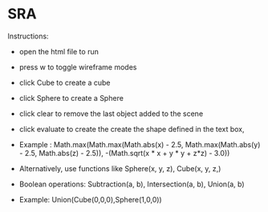 # SRA

Instructions:

- open the html file to run
- press w to toggle wireframe modes
- click Cube to create a cube
- click Sphere to create a Sphere
- click clear to remove the last object added to the scene
- click evaluate to create the create the shape defined in the text box,
- Example : Math.max(Math.max(Math.abs(x) - 2.5, Math.max(Math.abs(y) - 2.5, Math.abs(z) - 2.5)), -(Math.sqrt(x * x + y * y + z*z) - 3.0))

- Alternatively, use functions like Sphere(x, y, z), Cube(x, y, z,)
- Boolean operations: Subtraction(a, b), Intersection(a, b), Union(a, b)
- Example: Union(Cube(0,0,0),Sphere(1,0,0))
